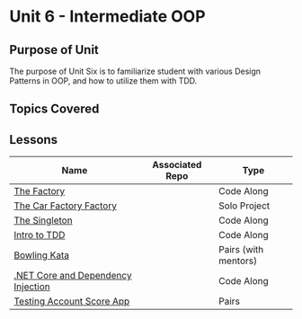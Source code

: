 # Unit 6 - Intermediate OOP

## Purpose of Unit

The purpose of Unit Six is to familiarize student with various Design Patterns in OOP, and how to utilize them with TDD.

## Topics Covered

## Lessons

| Name | Associated Repo | Type |
|------|-----------------|------|
| [The Factory](<!-- TODO -->) | <!-- TODO --> | Code Along |
| [The Car Factory Factory](<!-- TODO -->) | <!-- TODO --> | Solo Project |
| [The Singleton](<!-- TODO -->) | <!-- TODO --> | Code Along |
| [Intro to TDD](<!-- TODO -->) | <!-- TODO --> | Code Along |
| [Bowling Kata](<!-- TODO -->) | <!-- TODO --> | Pairs (with mentors) |
| [.NET Core and Dependency Injection](<!-- TODO -->) | <!-- TODO --> | Code Along |
| [Testing Account Score App](<!-- TODO -->) | <!-- TODO --> | Pairs |

